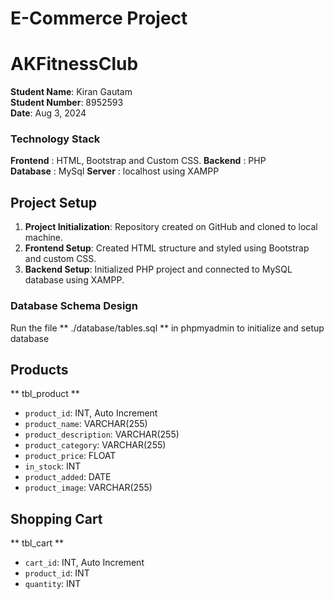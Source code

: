 # E-Commerce Project
# AKFitnessClub

**Student Name**: Kiran Gautam  
**Student Number**: 8952593  
**Date**: Aug 3, 2024

### Technology Stack

**Frontend** : HTML, Bootstrap and Custom CSS.
**Backend** : PHP  
**Database** : MySql
**Server** : localhost using XAMPP

## Project Setup

1. **Project Initialization**: Repository created on GitHub and cloned to local machine.
2. **Frontend Setup**: Created HTML structure and styled using Bootstrap and custom CSS.
3. **Backend Setup**: Initialized PHP project and connected to MySQL database using XAMPP.

### Database Schema Design
Run the file ** ./database/tables.sql ** in phpmyadmin to initialize and setup database

## Products
** tbl_product **

- `product_id`: INT, Auto Increment
- `product_name`: VARCHAR(255)
- `product_description`: VARCHAR(255)
- `product_category`: VARCHAR(255)
- `product_price`: FLOAT
- `in_stock`: INT
- `product_added`: DATE
- `product_image`: VARCHAR(255)

## Shopping Cart
** tbl_cart **
- `cart_id`: INT, Auto Increment
- `product_id`: INT
- `quantity`: INT




